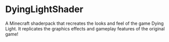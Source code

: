 # DyingLightShader
A Minecraft shaderpack that recreates the looks and feel of the game Dying Light. It replicates the graphics effects and gameplay features of the original game!
